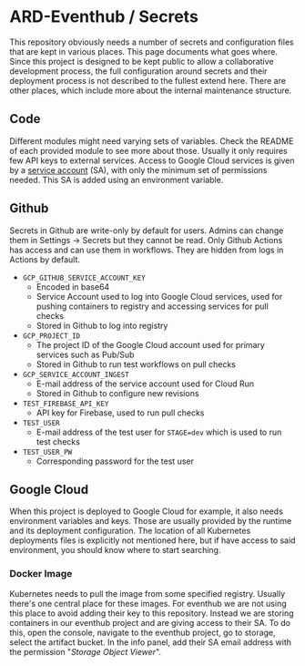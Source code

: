 # ARD-Eventhub / Secrets

This repository obviously needs a number of secrets and configuration files that are kept in various places. This page documents what goes where.
Since this project is designed to be kept public to allow a collaborative development process, the full configuration around secrets and their deployment process is not described to the fullest extend here. There are other places, which include more about the internal maintenance structure.

## Code

Different modules might need varying sets of variables. Check the README of each provided module to see more about those.
Usually it only requires few API keys to external services. Access to Google Cloud services is given by a [service account](https://cloud.google.com/iam/docs/service-accounts) (SA), with only the minimum set of permissions needed. This SA is added using an environment variable.

## Github

Secrets in Github are write-only by default for users. Admins can change them in Settings -> Secrets but they cannot be read. Only Github Actions has access and can use them in workflows. They are hidden from logs in Actions by default.

- `GCP_GITHUB_SERVICE_ACCOUNT_KEY`
  - Encoded in base64
  - Service Account used to log into Google Cloud services, used for pushing containers to registry and accessing services for pull checks
  - Stored in Github to log into registry
- `GCP_PROJECT_ID`
  - The project ID of the Google Cloud account used for primary services such as Pub/Sub
  - Stored in Github to run test workflows on pull checks
- `GCP_SERVICE_ACCOUNT_INGEST`
  - E-mail address of the service account used for Cloud Run
  - Stored in Github to configure new revisions
- `TEST_FIREBASE_API_KEY`
  - API key for Firebase, used to run pull checks
- `TEST_USER`
  - E-mail address of the test user for `STAGE=dev` which is used to run test checks
- `TEST_USER_PW`
  - Corresponding password for the test user

## Google Cloud

When this project is deployed to Google Cloud for example, it also needs environment variables and keys. Those are usually provided by the runtime and its deployment configuration. The location of all Kubernetes deployments files is explicitly not mentioned here, but if have access to said environment, you should know where to start searching.

### Docker Image

Kubernetes needs to pull the image from some specified registry. Usually there's one central place for these images. For eventhub we are not using this place to avoid adding their key to this repository. Instead we are storing containers in our eventhub project and are giving access to their SA.
To do this, open the console, navigate to the eventhub project, go to storage, select the artifact bucket. In the info panel, add their SA email address with the permission "_Storage Object Viewer_".
